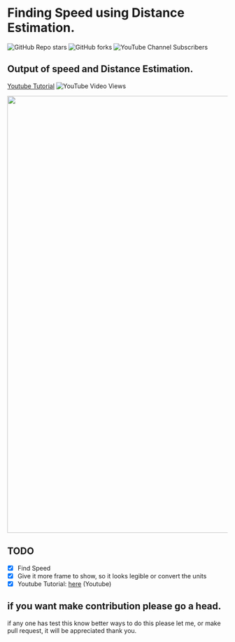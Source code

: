 # Finding Speed using Distance Estimation.

![GitHub Repo stars](https://img.shields.io/github/stars/Asadullah-Dal17/Distance_measurement_using_single_camera?style=social) ![GitHub forks](https://img.shields.io/github/forks/Asadullah-Dal17/Distance_measurement_using_single_camera?style=social) ![YouTube Channel Subscribers](https://img.shields.io/youtube/channel/subscribers/UCc8Lx22a5OX4XMxrCykzjbA?style=social)

## Output of speed and Distance Estimation.

[Youtube Tutorial](https://youtu.be/DIxcLghsQ4Q) ![YouTube Video Views](https://img.shields.io/youtube/views/DIxcLghsQ4Q?style=social)

<img src="../speed_distance_estiamtion.gif" width ="1000">

## TODO

- [x] Find Speed
- [x] Give it more frame to show, so it looks legible or convert the units
- [x] Youtube Tutorial: [here](https://youtu.be/DIxcLghsQ4Q) (Youtube)

## if you want make contribution please go a head.

if any one has test this know better ways to do this please let me, or make pull request, it will be appreciated thank you.
